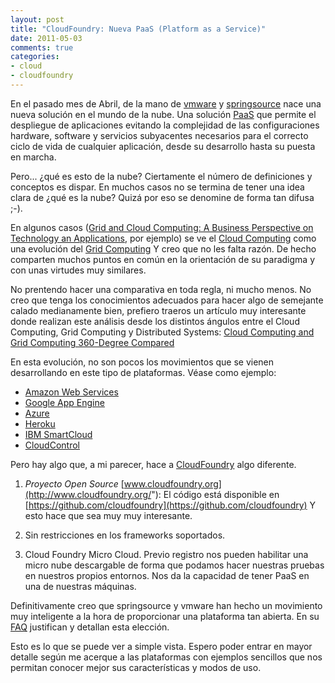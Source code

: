 ```yaml
---
layout: post
title: "CloudFoundry: Nueva PaaS (Platform as a Service)"
date: 2011-05-03
comments: true
categories:
- cloud
- cloudfoundry
---
```

En el pasado mes de Abril, de la mano de [vmware](http://blogs.vmware.com/console/2011/04/cloud-foundry-delivering-on-vmwares-open-paas-strategy.html) y [springsource](http://blog.springsource.com/2011/04/12/launching-cloud-foundry/) nace una nueva solución en el mundo de la nube. Una solución [PaaS](http://en.wikipedia.org/wiki/Platform_as_a_service) que permite el despliegue de aplicaciones evitando la complejidad de las configuraciones hardware, software y servicios subyacentes necesarios para el correcto ciclo de vida de cualquier aplicación, desde su desarrollo hasta su puesta en marcha.

Pero... ¿qué es esto de la nube? Ciertamente el número de definiciones y conceptos es dispar. En muchos casos no se termina de tener una idea clara de ¿qué es la nube? Quizá por eso se denomine de forma tan difusa ;-).

En algunos casos ([Grid and Cloud Computing: A Business Perspective on Technology an Applications](http://books.google.es/books?id=TxOJI24idPYC&amp;pg=PA45&amp;lpg=PA45&amp;dq=grid+evolution+to+cloud&amp;source=bl&amp;ots=XVY-Q1c4Ef&amp;sig=h3HE7zT5mrnYt313_W7LvjmonJc&amp;hl=es&amp;ei=z4O-TdnYOYi38QOVpsW_BQ&amp;sa=X&amp;oi=book_result&amp;ct=result&amp;resnum=7&amp;ved=0CGIQ6AEwBg#v=onepage&amp;q=grid%20evolution%20to%20cloud&amp;f=false), por ejemplo) se ve el [Cloud Computing](http://en.wikipedia.org/wiki/Cloud_computing) como una evolución del [Grid Computing](http://en.wikipedia.org/wiki/Grid_computing") Y creo que no les falta razón. De hecho comparten muchos puntos en común en la orientación de su paradigma y con unas virtudes muy similares.

No prentendo hacer una comparativa en toda regla, ni mucho menos. No creo que tenga los conocimientos adecuados para hacer algo de semejante calado medianamente bien, prefiero traeros un artículo muy interesante donde realizan este análisis desde los distintos ángulos entre el Cloud Computing, Grid Computing y Distributed Systems: [Cloud Computing and Grid Computing 360-Degree Compared](http://arxiv.org/pdf/0901.0131)

En esta evolución, no son pocos los movimientos que se vienen desarrollando en este tipo de plataformas. Véase como ejemplo:

* [Amazon Web Services](http://aws.amazon.com/es/)
* [Google App Engine](http://code.google.com/appengine/)
* [Azure](http://www.microsoft.com/windowsazure/)
* [Heroku](http://www.heroku.com/)
* [IBM SmartCloud](http://www.ibm.com/cloud-computing/us/en/#%21paas)
* [CloudControl](http://cloudcontrol.com/php-cloud-platform-as-a-service-en/)

Pero hay algo que, a mi parecer, hace a [CloudFoundry](http://www.cloudfoundry.com/) algo diferente.

1. *Proyecto Open Source* [www.cloudfoundry.org](http://www.cloudfoundry.org/"): El código está disponible en [https://github.com/cloudfoundry](https://github.com/cloudfoundry) Y esto hace que sea muy muy interesante.

2. Sin restricciones en los frameworks soportados.

3. Cloud Foundry Micro Cloud. Previo registro nos pueden habilitar una micro nube descargable de forma que podamos hacer nuestras pruebas en nuestros propios entornos. Nos da la capacidad de tener PaaS en una de nuestras máquinas.

Definitivamente creo que springsource y vmware han hecho un movimiento muy inteligente a la hora de proporcionar una plataforma tan abierta. En su  [FAQ](http://www.cloudfoundry.com/faq) justifican y detallan esta elección.

Esto es lo que se puede ver a simple vista. Espero poder entrar en mayor detalle según me acerque a las plataformas con ejemplos sencillos que nos permitan conocer mejor sus características y modos de uso.
